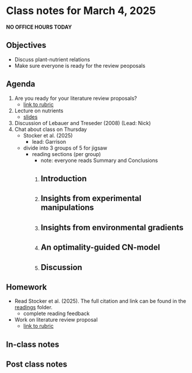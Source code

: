 # Class notes for March 4, 2025
**NO OFFICE HOURS TODAY**

## Objectives
- Discuss plant-nutrient relations
- Make sure everyone is ready for the review peoposals

## Agenda
1. Are you ready for your literature review proposals?
	- [link to rubric](../rubrics/review_proposal_rubric.md)
2. Lecture on nutrients
	- [slides](../lecture_slides/slides_03.03.2025.pdf)
3. Discussion of Lebauer and Treseder (2008) (Lead: Nick)
4. Chat about class on Thursday
	- Stocker et al. (2025)
		- lead: Garrison
	- divide into 3 groups of 5 for jigsaw
		- reading sections (per group)
			- note: everyone reads Summary and Conclusions
			1. Introduction
   				- 
			2. Insights from experimental manipulations
				- 
			3. Insights from environmental gradients
   				- 
   			4. An optimality-guided CN-model
   				-  
			5. Discussion
   				- 
			
## Homework
- Read Stocker et al. (2025). The full citation and link can be found in the 
[readings](../readings) folder.
	- complete reading feedback
- Work on literature review proposal
	- [link to rubric](../rubrics/review_proposal_rubric.md)

## In-class notes

## Post class notes
